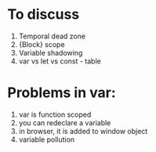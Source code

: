 # To discuss
1. Temporal dead zone
2. {Block} scope
3. Variable shadowing
4. var vs let vs const - table

# Problems in var:
1. var is function scoped
2. you can redeclare a variable
3. in browser, it is added to window object
4. variable pollution